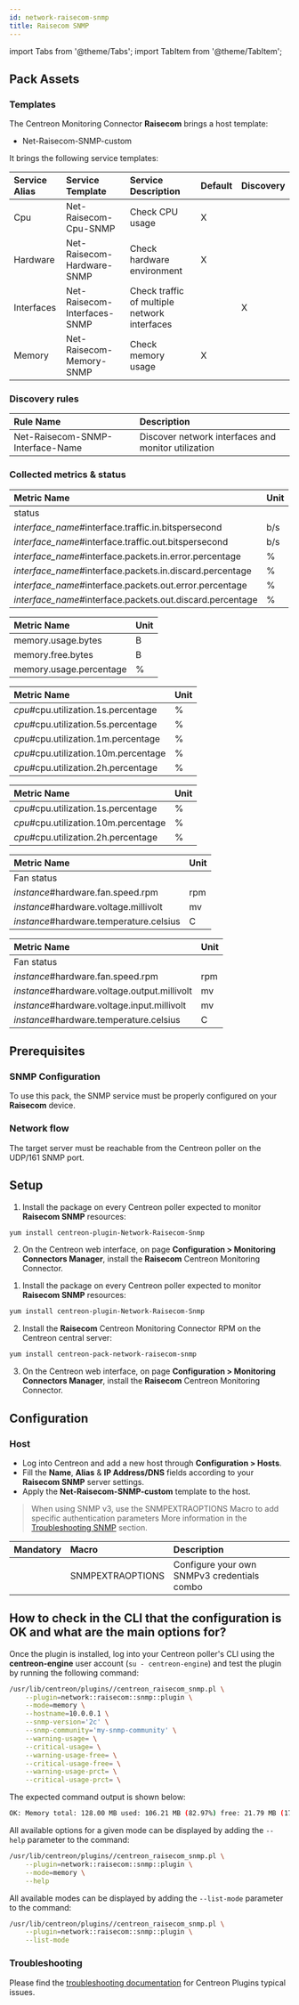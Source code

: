```yaml
---
id: network-raisecom-snmp
title: Raisecom SNMP
---
```

import Tabs from '@theme/Tabs';
import TabItem from '@theme/TabItem';


## Pack Assets

### Templates

The Centreon Monitoring Connector **Raisecom** brings a host template:

* Net-Raisecom-SNMP-custom

It brings the following service templates:

| Service Alias | Service Template             | Service Description                                  | Default | Discovery |
|:--------------|:-----------------------------|:-----------------------------------------------------|:--------|:----------|
| Cpu           | Net-Raisecom-Cpu-SNMP        | Check CPU usage                                      | X       |           |
| Hardware      | Net-Raisecom-Hardware-SNMP   | Check hardware environment                           | X       |           |
| Interfaces    | Net-Raisecom-Interfaces-SNMP | Check traffic of multiple network interfaces         |         | X         |
| Memory        | Net-Raisecom-Memory-SNMP     | Check memory usage                                   | X       |           |

### Discovery rules

| Rule Name                        | Description                                         |
|:---------------------------------|:--------------------------------------------------- |
| Net-Raisecom-SNMP-Interface-Name | Discover network interfaces and monitor utilization |

### Collected metrics & status 

<Tabs groupId="sync">
<TabItem value="Interfaces" label="Interfaces">
  
| Metric Name                                               | Unit  | 
|:--------------------------------------------------------- |:------| 
| status                                                    |       |
| *interface_name*#interface.traffic.in.bitspersecond       | b/s   |
| *interface_name*#interface.traffic.out.bitspersecond      | b/s   |
| *interface_name*#interface.packets.in.error.percentage    | %     |
| *interface_name*#interface.packets.in.discard.percentage  | %     |
| *interface_name*#interface.packets.out.error.percentage   | %     |
| *interface_name*#interface.packets.out.discard.percentage | %     |


</TabItem>
<TabItem value="Memory" label="Memory">

| Metric Name             | Unit  |
|:------------------------|:------|
| memory.usage.bytes      | B     |
| memory.free.bytes       | B     |
| memory.usage.percentage | %     |

</TabItem>
</Tabs>

<Tabs groupId="sync">
<TabItem value="Cpu" label="Cpu">

| Metric Name                          | Unit  |
|:-------------------------------------|:------|
| *cpu*#cpu.utilization.1s.percentage  | %     |
| *cpu*#cpu.utilization.5s.percentage  | %     |
| *cpu*#cpu.utilization.1m.percentage  | %     |
| *cpu*#cpu.utilization.10m.percentage | %     |
| *cpu*#cpu.utilization.2h.percentage  | %     |


</TabItem>
<TabItem value="Cpu xPON" label="Cpu xPON">

| Metric Name                          | Unit  |
|:-------------------------------------|:------|
| *cpu*#cpu.utilization.1s.percentage  | %     |
| *cpu*#cpu.utilization.10m.percentage | %     |
| *cpu*#cpu.utilization.2h.percentage  | %     |

</TabItem>
</Tabs>

<Tabs groupId="sync">
<TabItem value="Hardware" label="Hardware">

| Metric Name                             | Unit  |
| :-------------------------------------- | :---- |
| Fan status                              |       |
| *instance*#hardware.fan.speed.rpm       | rpm   |
| *instance*#hardware.voltage.millivolt   | mv    |
| *instance*#hardware.temperature.celsius | C     |

</TabItem>

<TabItem value="Hardware xPON" label="Hardware xPON">

| Metric Name                                  | Unit  |
| :------------------------------------------- | :---- |
| Fan status                                   |       |
| *instance*#hardware.fan.speed.rpm            | rpm   |
| *instance*#hardware.voltage.output.millivolt | mv    |
| *instance*#hardware.voltage.input.millivolt  | mv    |
| *instance*#hardware.temperature.celsius      | C     |

</TabItem>
</Tabs>

## Prerequisites

### SNMP Configuration

To use this pack, the SNMP service must be properly configured on your **Raisecom** device.

### Network flow

The target server must be reachable from the Centreon poller on the UDP/161
SNMP port.

## Setup

<Tabs groupId="sync">
<TabItem value="Online License" label="Online License">

1. Install the package on every Centreon poller expected to monitor **Raisecom SNMP** resources:

```bash
yum install centreon-plugin-Network-Raisecom-Snmp
```

2. On the Centreon web interface, on page **Configuration > Monitoring Connectors Manager**, install the **Raisecom** Centreon Monitoring Connector.

</TabItem>
<TabItem value="Offline License" label="Offline License">

1. Install the package on every Centreon poller expected to monitor **Raisecom SNMP** resources:

```bash
yum install centreon-plugin-Network-Raisecom-Snmp
```

2. Install the **Raisecom** Centreon Monitoring Connector RPM on the Centreon central server:

```bash
yum install centreon-pack-network-raisecom-snmp
```

3. On the Centreon web interface, on page **Configuration > Monitoring Connectors Manager**, install the **Raisecom** Centreon Monitoring Connector.

</TabItem>
</Tabs>

## Configuration

### Host

* Log into Centreon and add a new host through **Configuration > Hosts**.
* Fill the **Name**, **Alias** & **IP Address/DNS** fields according to your **Raisecom SNMP** server settings.
* Apply the **Net-Raisecom-SNMP-custom** template to the host.

> When using SNMP v3, use the SNMPEXTRAOPTIONS Macro to add specific authentication parameters 
> More information in the [Troubleshooting SNMP](../getting-started/how-to-guides/troubleshooting-plugins.md#snmpv3-options-mapping) section.

| Mandatory   | Macro            | Description                                  |
|:------------|:-----------------|:---------------------------------------------|
|             | SNMPEXTRAOPTIONS | Configure your own SNMPv3 credentials combo  |

## How to check in the CLI that the configuration is OK and what are the main options for?

Once the plugin is installed, log into your Centreon poller's CLI using the
**centreon-engine** user account (`su - centreon-engine`) and test the plugin by
running the following command:

```bash
/usr/lib/centreon/plugins//centreon_raisecom_snmp.pl \
    --plugin=network::raisecom::snmp::plugin \
    --mode=memory \
    --hostname=10.0.0.1 \
    --snmp-version='2c' \
    --snmp-community='my-snmp-community' \
    --warning-usage= \
    --critical-usage= \
    --warning-usage-free= \
    --critical-usage-free= \
    --warning-usage-prct= \
    --critical-usage-prct= \
```

The expected command output is shown below:

```bash
OK: Memory total: 128.00 MB used: 106.21 MB (82.97%) free: 21.79 MB (17.03%) | 'memory.usage.bytes'=111366736B;;;0;134217728 'memory.free.bytes'=22850992B;;;0;134217728 'memory.usage.percentage'=82.97%;;;0;100
```

All available options for a given mode can be displayed by adding the
`--help` parameter to the command:

```bash
/usr/lib/centreon/plugins//centreon_raisecom_snmp.pl \
    --plugin=network::raisecom::snmp::plugin \
    --mode=memory \
    --help
```

All available modes can be displayed by adding the `--list-mode` parameter to
the command:

```bash
/usr/lib/centreon/plugins//centreon_raisecom_snmp.pl \
    --plugin=network::raisecom::snmp::plugin \
    --list-mode
```

### Troubleshooting

Please find the [troubleshooting documentation](../getting-started/how-to-guides/troubleshooting-plugins.md)
for Centreon Plugins typical issues.